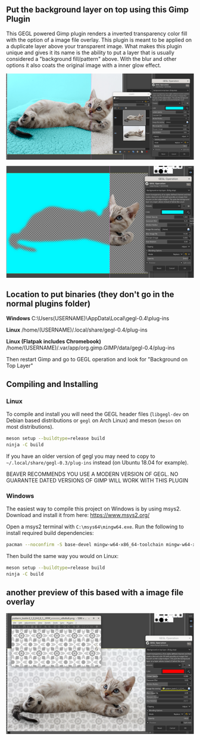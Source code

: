 ## Put the background layer on top using this Gimp Plugin
This GEGL powered Gimp plugin renders a inverted transparency color fill with the option of a image file overlay. This plugin is meant to be applied on a duplicate layer above your transparent image. What makes this plugin unique and gives it its name  is the ability to put a layer that is usually considered a "background fill/pattern" above. With the blur and other options it also coats the original image with a inner glow effect. 

![image preview](/previews/focus_applying_on_removed_background.png)

![image preview](/previews/focus_layer_above.png)

## Location to put binaries (they don't go in the normal plugins folder)

**Windows**
 C:\Users\(USERNAME)\AppData\Local\gegl-0.4\plug-ins
 
**Linux**
 /home/(USERNAME)/.local/share/gegl-0.4/plug-ins
 
**Linux (Flatpak includes Chromebook)**
/home/(USERNAME)/.var/app/org.gimp.GIMP/data/gegl-0.4/plug-ins

Then restart Gimp and go to GEGL operation and look for "Background on Top Layer"

## Compiling and Installing

### Linux

To compile and install you will need the GEGL header files (`libgegl-dev` on
Debian based distributions or `gegl` on Arch Linux) and meson (`meson` on
most distributions).

```bash
meson setup --buildtype=release build
ninja -C build

```

If you have an older version of gegl you may need to copy to `~/.local/share/gegl-0.3/plug-ins`
instead (on Ubuntu 18.04 for example).

BEAVER RECOMMENDS YOU USE A MODERN VERSION OF GEGL. NO GUARANTEE DATED VERSIONS OF GIMP WILL WORK WITH THIS PLUGIN 

### Windows

The easiest way to compile this project on Windows is by using msys2.  Download
and install it from here: https://www.msys2.org/

Open a msys2 terminal with `C:\msys64\mingw64.exe`.  Run the following to
install required build dependencies:

```bash
pacman --noconfirm -S base-devel mingw-w64-x86_64-toolchain mingw-w64-x86_64-meson mingw-w64-x86_64-gegl
```

Then build the same way you would on Linux:

```bash
meson setup --buildtype=release build
ninja -C build
```

## another preview of this based with a image file overlay

![image preview](/previews/image_file_used.png)




